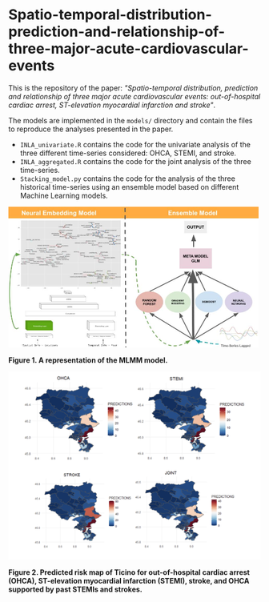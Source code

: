 # Spatio-temporal-distribution-prediction-and-relationship-of-three-major-acute-cardiovascular-events

This is the repository of the paper: *"Spatio-temporal distribution, prediction and relationship of three major acute cardiovascular events: out-of-hospital cardiac arrest, ST-elevation myocardial infarction and stroke"*.

The models are implemented in the `models/` directory and contain the files to reproduce the analyses presented in the paper.

- `INLA_univariate.R` contains the code for the univariate analysis of the three different time-series considered: OHCA, STEMI, and stroke.
- `INLA_aggregated.R` contains the code for the joint analysis of the three time-series.
- `Stacking_model.py` contains the code for the analysis of the three historical time-series using an ensemble model based on different Machine Learning models.

<img src="https://github.com/Fede-stack/Spatio-temporal-distribution-prediction-and-relationship-of-three-major-acute-cardiovascular-events/blob/main/images/StackingModel.jpg" alt="" width="500">

**Figure 1. A representation of the MLMM model.**

<img src="https://github.com/Fede-stack/Spatio-temporal-distribution-prediction-and-relationship-of-three-major-acute-cardiovascular-events/blob/main/images/maps.png" alt="" width="600">

**Figure 2. Predicted risk map of Ticino for out-of-hospital cardiac arrest (OHCA), ST-elevation myocardial infarction (STEMI), stroke, and OHCA supported by past STEMIs and strokes.**
